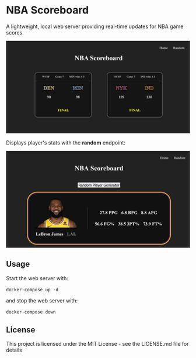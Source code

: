 # NBA Scoreboard

A lightweight, local web server providing real-time updates for NBA game scores.

![alt text](public/scoreboard.png)

Displays player's stats with the **random** endpoint:

![alt text](public/lebron.png)

## Usage

Start the web server with:
```
docker-compose up -d
```

and stop the web server with:

```
docker-compose down
```

## License

This project is licensed under the MIT License - see the LICENSE.md file for details